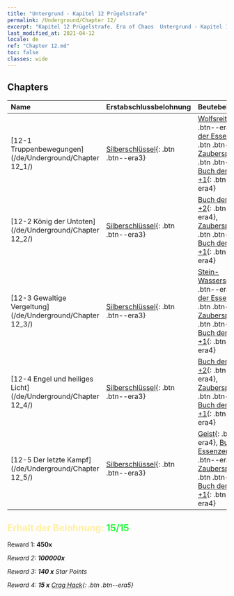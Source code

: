 ```yaml
---
title: "Untergrund - Kapitel 12 Prügelstrafe"
permalink: /Underground/Chapter 12/
excerpt: "Kapitel 12 Prügelstrafe. Era of Chaos  Untergrund - Kapitel 12. Prügelstrafe"
last_modified_at: 2021-04-12
locale: de
ref: "Chapter 12.md"
toc: false
classes: wide
---
```


## Chapters

  | Name |  Erstabschlussbelohnung | Beutebelohnung |
  |:------------|:------------|:------------| 
  | [12-1 Truppenbewegungen](/de/Underground/Chapter 12_1/) | [Silberschlüssel](/de/Items/con_693/){: .btn .btn--era3} | [Wolfsreiter](/de/Items/unt_218/){: .btn .btn--era3}, [Buch der Essenzen +2](/de/Items/mat_53/){: .btn .btn--era4}, [Zauberspruchrollen](/de/Items/con_694/){: .btn .btn--era3}, [Buch der Essenzen +1](/de/Items/mat_46/){: .btn .btn--era4} |
  | [12-2 König der Untoten](/de/Underground/Chapter 12_2/) | [Silberschlüssel](/de/Items/con_693/){: .btn .btn--era3} | [Buch der Essenzen +2](/de/Items/mat_53/){: .btn .btn--era4}, [Zauberspruchrollen](/de/Items/con_694/){: .btn .btn--era3}, [Buch der Essenzen +1](/de/Items/mat_46/){: .btn .btn--era4} |
  | [12-3 Gewaltige Vergeltung](/de/Underground/Chapter 12_3/) | [Silberschlüssel](/de/Items/con_693/){: .btn .btn--era3} | [Stein-Wasserspeier](/de/Items/unt_236/){: .btn .btn--era4}, [Buch der Essenzen +2](/de/Items/mat_53/){: .btn .btn--era4}, [Zauberspruchrollen](/de/Items/con_694/){: .btn .btn--era3}, [Buch der Essenzen +1](/de/Items/mat_46/){: .btn .btn--era4} |
  | [12-4 Engel und heiliges Licht](/de/Underground/Chapter 12_4/) | [Silberschlüssel](/de/Items/con_693/){: .btn .btn--era3} | [Buch der Essenzen +2](/de/Items/mat_53/){: .btn .btn--era4}, [Zauberspruchrollen](/de/Items/con_694/){: .btn .btn--era3}, [Buch der Essenzen +1](/de/Items/mat_46/){: .btn .btn--era4} |
  | [12-5 Der letzte Kampf](/de/Underground/Chapter 12_5/) | [Silberschlüssel](/de/Items/con_693/){: .btn .btn--era3} | [Geist](/de/Items/unt_210/){: .btn .btn--era4}, [Buch der Essenzen +2](/de/Items/mat_53/){: .btn .btn--era4}, [Zauberspruchrollen](/de/Items/con_694/){: .btn .btn--era3}, [Buch der Essenzen +1](/de/Items/mat_46/){: .btn .btn--era4} |


## <span style="color: #ffeea0">Erhalt der Belohnung: </span><span style="color: #27f73a">15/15</span>

 Reward 1:  **450x** <i class="fas fa-gem"/>

 Reward 2:  **100000x** <i class="fas fa-coins"/>

 Reward 3: **140 x** Star Points

 Reward 4: **15 x** [Crag Hack](/de/Items/her_375/){: .btn .btn--era5}


